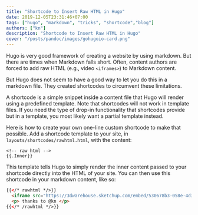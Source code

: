 ```yaml
---
title: "Shortcode to Insert Raw HTML in Hugo"
date: 2019-12-05T23:31:46+07:00
tags: ["hugo", "markdown", "tricks", "shortcode","blog"]
authors: ["kn"]
description: "Shortcode to Insert Raw HTML in Hugo"
cover: "/posts/pandoc/images/gohugoio-card.png"
---
```


Hugo is very good framework of creating a website by using markdown. 
But there are times when Markdown falls short. Often, content authors are forced to add raw HTML (e.g., video `<iframes>`) to Markdown content. 

But Hugo does not seem to have a good way to let you do this in a markdown file.
They created shortcodes to circumvent these limitations.

A shortcode is a simple snippet inside a content file that Hugo will render using a predefined template. Note that shortcodes will not work in template files. If you need the type of drop-in functionality that shortcodes provide but in a template, you most likely want a partial template instead.

Here is how to create your own one-line custom shortcode to make that possible.
Add a shortcode template to your site, in `layouts/shortcodes/rawhtml.html`, with the content:

```
<!-- raw html -->
{{.Inner}}
```

This template tells Hugo to simply render the inner content passed to your shortcode directly into the HTML of your site.
You can then use this shortcode in your markdown content, like so:

```html
{{</* rawhtml */>}}
  <iframe src="https://3dwarehouse.sketchup.com/embed/530678b3-058e-4d3c-a09d-a2a6294247da" frameborder="0" scrolling="no" marginheight="0" marginwidth="0" width="580" height="326" allowfullscreen></iframe>
  <p> thanks to @kn </p>
{{</* /rawhtml */>}}
```